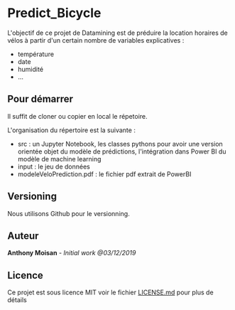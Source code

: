 # Predict_Bicycle

L'objectif de ce projet de Datamining est de préduire la location horaires de vélos à partir d'un certain nombre de variables explicatives :
* température
* date
* humidité
* ...

## Pour démarrer

Il suffit de cloner ou copier en local le répetoire.

L'organisation du répertoire est la suivante : 
* src : un Jupyter Notebook, les classes pythons pour avoir une version orientée objet du modèle de prédictions, l'intégration dans Power BI du modèle de machine learning 
* input : le jeu de données 
* modeleVeloPrediction.pdf : le fichier pdf extrait de PowerBI 

## Versioning

Nous utilisons Github pour le versionning. 

## Auteur

**Anthony Moisan** - *Initial work @03/12/2019* 

## Licence

Ce projet est sous licence MIT voir le fichier [LICENSE.md](LICENSE.md) pour plus de détails


